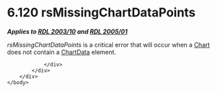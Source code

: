 <html dir="LTR" xmlns:mshelp="http://msdn.microsoft.com/mshelp" xmlns:ddue="http://ddue.schemas.microsoft.com/authoring/2003/5" xmlns:xlink="http://www.w3.org/1999/xlink" xmlns:tool="http://www.microsoft.com/tooltip">
    <head>
        <meta http-equiv="Content-Type" content="text/html; CHARSET=utf-8"></meta>
        <meta name="save" content="history"></meta>
        <title>6.120 rsMissingChartDataPoints</title>
        <xml>
            <mshelp:toctitle title="6.120 rsMissingChartDataPoints"></mshelp:toctitle>
            <mshelp:rltitle title="[MS-RDL]: rsMissingChartDataPoints"></mshelp:rltitle>
            <mshelp:keyword index="A" term="5daf4544-ff55-499c-96ac-fe85ec2ae449"></mshelp:keyword>
            <mshelp:attr name="DCSext.ContentType" value="open specification"></mshelp:attr>
            <mshelp:attr name="AssetID" value="5daf4544-ff55-499c-96ac-fe85ec2ae449"></mshelp:attr>
            <mshelp:attr name="TopicType" value="kbRef"></mshelp:attr>
            <mshelp:attr name="DCSext.Title" value="[MS-RDL]: rsMissingChartDataPoints" />
        </xml>
    </head>
    <body>
        <div id="header">
            <h1 class="heading">6.120 rsMissingChartDataPoints</h1>
        </div>
        <div id="mainSection">
            <div id="mainBody">
                <div id="allHistory" class="saveHistory"></div>
                <div id="sectionSection0" class="section" name="collapseableSection">
                    

<p><b><i>Applies to </i></b><a href="a7e2ad00-07c8-4f6d-80ab-3ad55df7b233.html"><b><i>RDL 2003/10</i></b></a><b><i>
and </i></b><a href="3ebe2912-4958-4832-b391-cad1f5e13338.html"><b><i>RDL 2005/01</i></b></a></p>

<p><i>rsMissingChartDataPoints</i> is a critical error that
will occur when a <a href="b0ab5524-7eb2-47a7-a4d3-230f5c8c5526.html">Chart</a>
does not contain a <a href="1aee64b7-3829-41b6-b546-544f42867119.html">ChartData</a>
element.</p>


                </div>
            </div>
        </div>
    </body>
</html>